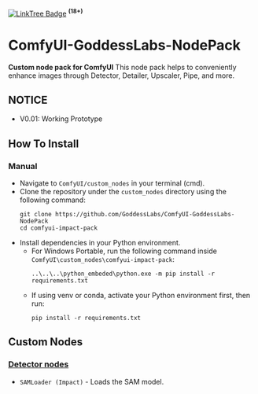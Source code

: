 [![LinkTree Badge](https://img.shields.io/badge/linktree-39E09B?style=for-the-badge&logo=linktree&logoColor=white)](https://linktr.ee/goddessofai) <sup>**(18+)**</sup>

# ComfyUI-GoddessLabs-NodePack

**Custom node pack for ComfyUI**
This node pack helps to conveniently enhance images through Detector, Detailer, Upscaler, Pipe, and more.

## NOTICE 
* V0.01: Working Prototype


## How To Install

### **Manual**
* Navigate to `ComfyUI/custom_nodes` in your terminal (cmd).
* Clone the repository under the `custom_nodes` directory using the following command:
  ```
  git clone https://github.com/GoddessLabs/ComfyUI-GoddessLabs-NodePack
  cd comfyui-impact-pack
  ```
* Install dependencies in your Python environment.
    * For Windows Portable, run the following command inside `ComfyUI\custom_nodes\comfyui-impact-pack`:
        ```
        ..\..\..\python_embeded\python.exe -m pip install -r requirements.txt
        ```
    * If using venv or conda, activate your Python environment first, then run:
        ```
        pip install -r requirements.txt

## Custom Nodes
### [Detector nodes](https://github.com/ltdrdata/ComfyUI-extension-tutorials/blob/Main/ComfyUI-Impact-Pack/tutorial/detectors.md)
  * `SAMLoader (Impact)` - Loads the SAM model.

